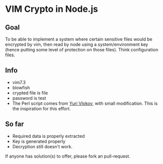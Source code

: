# VIM Crypto in Node.js

## Goal

To be able to implement a system where certain sensitive files would be encrypted by vim, then read by node using a system/environment key (hence putting some level of protection on those files). Think configuration files.

## Info

* vim7.3
* blowfish
* crypted file is file
* password is test
* The Perl script comes from [Yuri Vlokov](http://yuri-volkov.com/?page_id=9), with small modification. This is the inspiration for this effort.

## So far

* Required data is properly extracted
* Key is generated properly
* Decryption still doesn't work.

If anyone has solution(s) to offer, please fork an pull-request.
